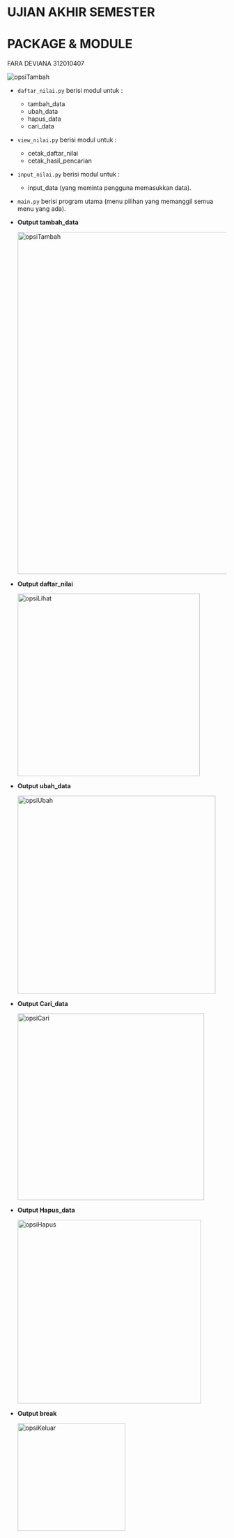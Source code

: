 # UJIAN AKHIR SEMESTER
# PACKAGE & MODULE
FARA DEVIANA
312010407

![opsiTambah](https://user-images.githubusercontent.com/72803399/104210510-8e413400-5465-11eb-860f-11a574a08e01.png)

 
* ``daftar_nilai.py`` berisi modul untuk  :
    * tambah_data
    * ubah_data
    * hapus_data
    * cari_data 
* ``view_nilai.py`` berisi modul untuk : 
    * cetak_daftar_nilai 
    * cetak_hasil_pencarian
* ``input_nilai.py`` berisi modul untuk :
    * input_data (yang meminta pengguna memasukkan data).
* ``main.py`` berisi program utama (menu pilihan yang memanggil semua menu yang ada).
* **Output tambah_data**
  
   <img width="784" alt="opsiTambah" src="https://user-images.githubusercontent.com/56913656/71645566-d7b45a80-2d0c-11ea-95f4-64a19c61d4d1.png">

* **Output daftar_nilai**

  <img width="418" alt="opsiLihat" src="https://user-images.githubusercontent.com/56913656/71645584-164a1500-2d0d-11ea-99c9-51c4636c7cda.png">

* **Output ubah_data**

  <img width="454" alt="opsiUbah" src="https://user-images.githubusercontent.com/56913656/71645599-3ed20f00-2d0d-11ea-8649-fec892b0f382.png">

* **Output Cari_data**

  <img width="428" alt="opsiCari" src="https://user-images.githubusercontent.com/56913656/71645619-704ada80-2d0d-11ea-9d52-eb1c26fcf281.png">

* **Output Hapus_data**

  <img width="421" alt="opsiHapus" src="https://user-images.githubusercontent.com/56913656/71645628-8f496c80-2d0d-11ea-994e-9d5de3582049.png">

* **Output break**

  <img width="247" alt="opsiKeluar" src="https://user-images.githubusercontent.com/56913656/71645639-ae47fe80-2d0d-11ea-912a-38b9a71417a4.png">
